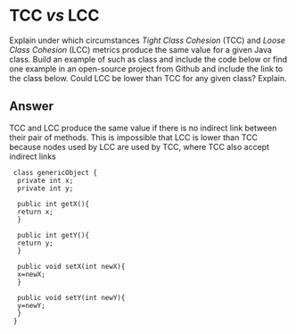 # TCC *vs* LCC

Explain under which circumstances *Tight Class Cohesion* (TCC) and *Loose Class Cohesion* (LCC) metrics produce the same value for a given Java class. Build an example of such as class and include the code below or find one example in an open-source project from Github and include the link to the class below. Could LCC be lower than TCC for any given class? Explain.

## Answer

TCC and LCC produce the same value if there is no indirect link between their pair of methods.
This is impossible that LCC is lower than TCC because nodes used by LCC are used by TCC, where TCC also accept indirect links
      
     class genericObject {
      private int x;
      private int y;
      
      public int getX(){
      return x;
      }
      
      public int getY(){
      return y;
      }
      
      public void setX(int newX){
      x=newX;
      }
      
      public void setY(int newY){
      y=newY;
      }
     }
